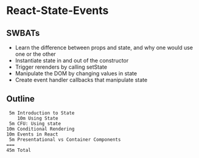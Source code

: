 # React-State-Events

## SWBATs

* Learn the difference between props and state, and why one would use one or the other
* Instantiate state in and out of the constructor
* Trigger rerenders by calling setState
* Manipulate the DOM by changing values in state
* Create event handler callbacks that manipulate state


## Outline

     5m Introduction to State
		10m Using State
     5m CFU: Using state
    10m Conditional Rendering
    10m Events in React
     5m Presentational vs Container Components
    ===
    45m Total

